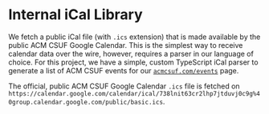 # Internal iCal Library

We fetch a public iCal file (with `.ics` extension) that is made available by the public ACM CSUF Google Calendar.
This is the simplest way to receive calendar data over the wire, however, requires a parser in our language of choice.
For this project, we have a simple, custom TypeScript iCal parser to generate a list of ACM CSUF events for our [`acmcsuf.com/events`](https://acmcsuf.com/events) page.

The official, public ACM CSUF Google Calendar `.ics` file is fetched on `https://calendar.google.com/calendar/ical/738lnit63cr2lhp7jtduvj0c9g%40group.calendar.google.com/public/basic.ics`.
